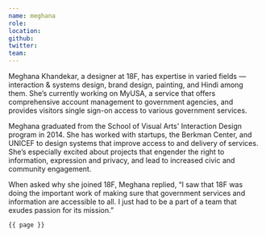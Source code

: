 ```yaml
---
name: meghana
role: 
location: 
github:
twitter:
team:
---
```


Meghana Khandekar, a designer at 18F, has expertise in varied fields — interaction & systems design, brand design, painting, and Hindi among them. She’s currently working on MyUSA, a service that offers comprehensive account management to government agencies, and provides visitors single sign-on access to various government services.  

Meghana graduated from the School of Visual Arts' Interaction Design program in 2014. She has worked with startups, the Berkman Center, and UNICEF to design systems that improve access to and delivery of services. She’s especially excited about projects that engender the right to information, expression and privacy, and lead to increased civic and community engagement. 

When asked why she joined 18F, Meghana replied, “I saw that 18F was doing the important work of making sure that government services and information are accessible to all. I just had to be a part of a team that exudes passion for its mission.”


<code>{{ page }}</code>

